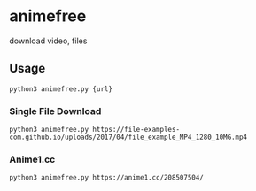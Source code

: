 # animefree
download video, files

## Usage
```
python3 animefree.py {url}
```
### Single File Download
```
python3 animefree.py https://file-examples-com.github.io/uploads/2017/04/file_example_MP4_1280_10MG.mp4
```
### Anime1.cc
```
python3 animefree.py https://anime1.cc/208507504/
```
